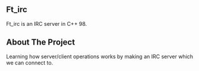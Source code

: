 ## Ft_irc

Ft_irc is an IRC server in C++ 98.

## About The Project

Learning how server/client operations works by making an IRC server which we can connect to.

